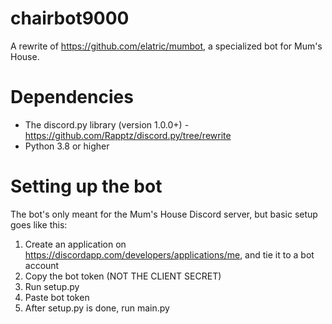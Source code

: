 # chairbot9000
A rewrite of https://github.com/elatric/mumbot, a specialized bot for Mum's House.

# Dependencies
- The discord.py library (version 1.0.0+) - https://github.com/Rapptz/discord.py/tree/rewrite
- Python 3.8 or higher

# Setting up the bot
The bot's only meant for the Mum's House Discord server, but basic setup goes like this:
1. Create an application on https://discordapp.com/developers/applications/me, and tie it to a bot account
2. Copy the bot token (NOT THE CLIENT SECRET)
3. Run setup.py
4. Paste bot token
5. After setup.py is done, run main.py
